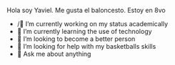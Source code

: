 Hola soy Yaviel. Me gusta el baloncesto. Estoy en 8vo
- /🔭 I’m currently working on my status academically
- 🌱 I’m currently learning the use of technology
- 👯 I’m looking to become a better person
- 🤔 I’m looking for help with my basketballs skills
- 💬 Ask me about anything
